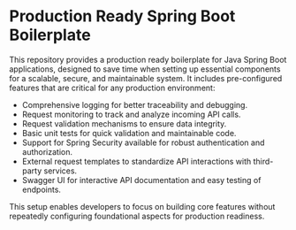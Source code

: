 # Production Ready Spring Boot Boilerplate
This repository provides a production ready boilerplate for Java Spring Boot applications, designed to save time when setting up essential components for a scalable, secure, and maintainable system. It includes pre-configured features that are critical for any production environment:

- Comprehensive logging for better traceability and debugging.
- Request monitoring to track and analyze incoming API calls.
- Request validation mechanisms to ensure data integrity.
- Basic unit tests for quick validation and maintainable code.
- Support for Spring Security available for robust authentication and authorization.
- External request templates to standardize API interactions with third-party services.
- Swagger UI for interactive API documentation and easy testing of endpoints.

This setup enables developers to focus on building core features without repeatedly configuring foundational aspects for production readiness.
